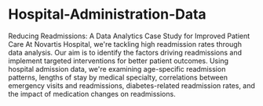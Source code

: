# Hospital-Administration-Data
Reducing Readmissions: A Data Analytics Case Study for Improved Patient Care
At Novartis Hospital, we're tackling high readmission rates through data analysis. Our aim is to identify the factors driving readmissions and implement targeted interventions for better patient outcomes. Using hospital admission data, we're examining age-specific readmission patterns, lengths of stay by medical specialty, correlations between emergency visits and readmissions, diabetes-related readmission rates, and the impact of medication changes on readmissions.
